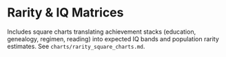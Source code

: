 # Rarity & IQ Matrices

Includes square charts translating achievement stacks (education, genealogy, regimen, reading) into expected IQ bands and population rarity estimates.
See `charts/rarity_square_charts.md`.
